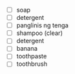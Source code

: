 
- [ ] soap
- [ ] detergent
- [ ] panglinis ng tenga
- [ ] shampoo (clear)
- [ ] detergent
- [ ] banana
- [ ] toothpaste
- [ ] toothbrush